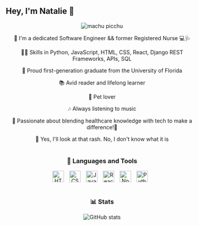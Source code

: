 ## Hey, I'm Natalie 🙂

<div align="center">
    <img alt='machu picchu' src="https://images.pexels.com/photos/5176713/pexels-photo-5176713.jpeg?auto=compress&cs=tinysrgb&w=1260&h=750&dpr=1">
<d/iv>

🌟 I'm a dedicated Software Engineer && former Registered Nurse 💻🩺

👩‍💻 Skills in Python, JavaScript, HTML, CSS, React, Django REST Frameworks, APIs, SQL 

🐊 Proud first-generation graduate from the University of Florida

📚 Avid reader and lifelong learner

🐾 Pet lover

🎶 Always listening to music

🌱 Passionate about blending healthcare knowledge with tech to make a difference!👋

💬 Yes, I'll look at that rash. No, I don't know what it is

#

### 🧰 Languages and Tools
<img align="center" alt="HTML" width="30px" style="padding-right:10px;" src="https://cdn.jsdelivr.net/gh/devicons/devicon/icons/html5/html5-plain.svg" />
<img align="center" alt="CSS" width="30px" style="padding-right:10px;" src="https://cdn.jsdelivr.net/gh/devicons/devicon/icons/css3/css3-plain.svg" />
<img align="center" alt="JavaScript" width="30px" style="padding-right:10px;" src="https://cdn.jsdelivr.net/gh/devicons/devicon/icons/javascript/javascript-plain.svg" />
<img align="center" alt="React" width="30px" style="padding-right:10px;" src="https://cdn.jsdelivr.net/gh/devicons/devicon/icons/react/react-original.svg" />
<img align="center" alt="NodeJS" width="30px" style="padding-right:10px;" src="https://cdn.jsdelivr.net/gh/devicons/devicon/icons/nodejs/nodejs-original.svg" />
<img align="center" alt="Python" width="30px" style="padding-right:10px;" src="https://cdn.jsdelivr.net/gh/devicons/devicon/icons/python/python-plain.svg" />

<br/>

#


### 📊 Stats

![GitHub stats](https://github-readme-stats.vercel.app/api?username=natalier97&show_icons=true&theme=tokyonight)

<!-- ![GitHub Streak](https://streak-stats.demolab.com?user=natalier97&theme=tokyonight&border_radius=4.5) -->

<!--
**natalier97/natalier97** is a ✨ _special_ ✨ repository because its `README.md` (this file) appears on your GitHub profile.

Here are some ideas to get you started:

- 🔭 I’m currently working on ...
- 🌱 I’m currently learning ...
- 👯 I’m looking to collaborate on ...
- 🤔 I’m looking for help with ...
- 💬 Ask me about ...
- 📫 How to reach me: ...
- 😄 Pronouns: ...
- ⚡ Fun fact: ...
-->
